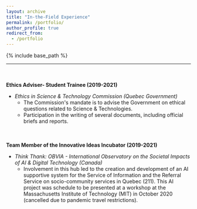 ```yaml
---
layout: archive
title: "In-the-Field Experience"
permalink: /portfolio/
author_profile: true
redirect_from:
  - /portfolio
---
```


{% include base_path %}

---

\
\
**Ethics Adviser- Student Trainee (2019-2021)**
* *Ethics in Science & Technology Commission (Quebec Government)*
  * The Commission's mandate is to advise the Government on ethical questions related to Science & Technologies. 
  * Participation in the writing of several documents, including official briefs and reports.


\
\
**Team Member of the Innovative Ideas Incubator (2019-2021)**
* *Think Thank: OBVIA - International Observatory on the Societal Impacts of AI & Digital Technology (Canada)*
  * Involvement in this hub led to the creation and development of an AI supportive system for the Service of Information and the Referral Service on socio-community services in Quebec (211). This AI project was schedule to be presented at a workshop at the Massachusetts Institute of Technology (MIT) in October 2020 (cancelled due to pandemic travel restrictions).
